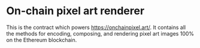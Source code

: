 # On-chain pixel art renderer

This is the contract which powers https://onchainpixel.art/.
It contains all the methods for encoding, composing, and rendering pixel art images 100% on the Ethereum blockchain.